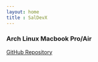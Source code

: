 ```yaml
---
layout: home 
title : SalDevX
---
```

<section class="container mx-auto p-5">
   <h3 class="text-3xl font-bold text-center">Arch Linux Macbook Pro/Air</h3>
    <div class="flex justify-center mt-8">
        <div class="grid md:grid-cols-1 gap-6">
            <a href="https://github.com/SalDevX/archlinux-BCM4360_SUPPORT" target="_blank" class="p-5 bg-gray-800 text-white rounded-lg text-center">
                GitHub Repository
            </a>
            <br><br><br>
        </div>
    </div>
</section>
